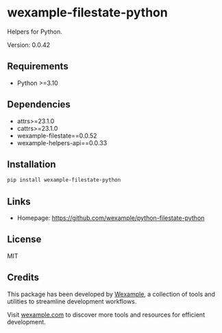 # wexample-filestate-python

Helpers for Python.

Version: 0.0.42

## Requirements

- Python >=3.10

## Dependencies

- attrs>=23.1.0
- cattrs>=23.1.0
- wexample-filestate==0.0.52
- wexample-helpers-api==0.0.33

## Installation

```bash
pip install wexample-filestate-python
```

## Links

- Homepage: https://github.com/wexample/python-filestate-python

## License

MIT
## Credits

This package has been developed by [Wexample](https://wexample.com), a collection of tools and utilities to streamline development workflows.

Visit [wexample.com](https://wexample.com) to discover more tools and resources for efficient development.